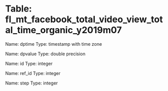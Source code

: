 Table: fl_mt_facebook_total_video_view_total_time_organic_y2019m07
==================================================================

Name: dptime
Type: timestamp with time zone

Name: dpvalue
Type: double precision

Name: id
Type: integer

Name: ref_id
Type: integer

Name: step
Type: integer

